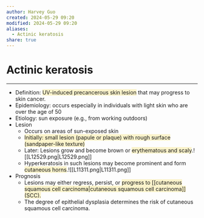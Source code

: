 ```yaml
---
author: Harvey Guo
created: 2024-05-29 09:20
modified: 2024-05-29 09:20
aliases:
  - Actinic keratosis
share: true
---
```

# Actinic keratosis
---
- Definition: <span style="background:rgba(240, 200, 0, 0.2)">UV-induced precancerous skin lesion</span> that may progress to skin cancer.
- Epidemiology: occurs especially in individuals with light skin who are over the age of 50
- Etiology: sun exposure (e.g., from working outdoors)
- Lesion
	- Occurs on areas of sun-exposed skin 
	- <span style="background:rgba(240, 200, 0, 0.2)">Initially: small lesion (papule or plaque) with rough surface (sandpaper-like texture)</span>
	- Later: Lesions grow and become brown or <span style="background:rgba(240, 200, 0, 0.2)">erythematous and scaly</span>.![[L12529.png|L12529.png]]
	- Hyperkeratosis in such lesions may become prominent and form <span style="background:rgba(240, 200, 0, 0.2)">cutaneous horns</span>.![[L11311.png|L11311.png]]
- Prognosis
	- Lesions may either regress, persist, or <span style="background:rgba(240, 200, 0, 0.2)">progress to [[cutaneous squamous cell carcinoma|cutaneous squamous cell carcinoma]] (SCC). </span>
	- The degree of epithelial dysplasia determines the risk of cutaneous squamous cell carcinoma.